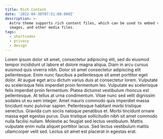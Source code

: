 ```yaml
---
title: Rich Content
date: '2022-04-30T07:51:00.000Z'
description: >-
  Astro theme supports rich content files, which can be used to embed videos,
  images, and other media files.
tags:
  - shortcodes
  - privacy
  - design
---
```




Lorem ipsum dolor sit amet, consectetur adipiscing elit, sed do eiusmod tempor incididunt ut labore et dolore magna aliqua. Diam in arcu cursus euismod quis viverra nibh. Dolor sit amet consectetur adipiscing elit pellentesque. Enim nunc faucibus a pellentesque sit amet porttitor eget dolor. At augue eget arcu dictum varius duis at consectetur lorem. Vulputate eu scelerisque felis imperdiet proin fermentum leo. Vulputate eu scelerisque felis imperdiet proin fermentum. Platea dictumst vestibulum rhoncus est pellentesque. At tellus at urna condimentum. Vitae nunc sed velit dignissim sodales ut eu sem integer. Amet mauris commodo quis imperdiet massa tincidunt nunc pulvinar sapien. Pellentesque habitant morbi tristique senectus. Gravida cum sociis natoque penatibus et. Morbi tincidunt ornare massa eget egestas purus. Duis tristique sollicitudin nibh sit amet commodo nulla facilisi nullam. Molestie ac feugiat sed lectus vestibulum. Mattis vulputate enim nulla aliquet porttitor lacus. Sed lectus vestibulum mattis ullamcorper velit sed. Lectus sit amet est placerat in egestas erat.
